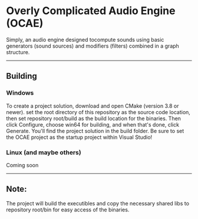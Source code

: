 # Overly Complicated Audio Engine (OCAE)

Simply, an audio engine designed tocompute sounds using basic generators (sound sources) and modifiers (filters) combined in a graph structure.

---
## Building

### Windows

To create a project solution, download and open CMake (version 3.8 or newer). set the root directory of this repository as the source code location, then set repository root/build as the build location for the binaries.
Then click Configure, choose win64 for building, and when that's done, click Generate. You'll find the project solution in the build folder.
Be sure to set the OCAE project as the startup project within Visual Studio!

### Linux (and maybe others)

Coming soon

---
## Note:

The project will build the executibles and copy the necessary shared libs to repository root/bin for easy access of the binaries.

